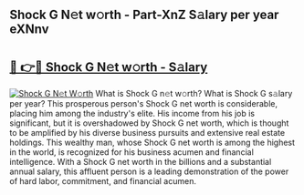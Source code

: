 ## Shock G N𝚎t w𝚘rth - Part-XnZ S𝚊lary per year eXNnv

# <h2><a href="http://gc1hk2.nevu.top/?p=Shock+G">🔗 👉🔴 Shock G N𝚎t w𝚘rth - S𝚊lary</a></h2>

[![Shock G N𝚎t W𝚘rth](https://i.imgur.com/Oavwk0R.jpeg)](http://gc1hk2.nevu.top/?p=Shock+G)
What is Shock G n𝚎t w𝚘rth? What is Shock G s𝚊lary per year?
This prosperous person's Shock G net worth is considerable, placing him among the industry's elite. His income from his job is significant, but it is overshadowed by Shock G net worth, which is thought to be amplified by his diverse business pursuits and extensive real estate holdings. This wealthy man, whose Shock G net worth is among the highest in the world, is recognized for his business acumen and financial intelligence. With a Shock G net worth in the billions and a substantial annual salary, this affluent person is a leading demonstration of the power of hard labor, commitment, and financial acumen.
